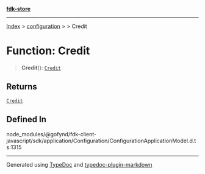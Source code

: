 [**fdk-store**](../../../README.md)
***

[Index](../../../API.md) > [configuration](../../README.md) > [<internal>](../README.md) > Credit

# Function: Credit

> **Credit**(): [`Credit`](../type-aliases/type-alias.Credit.md)

## Returns

[`Credit`](../type-aliases/type-alias.Credit.md)

## Defined In

node\_modules/@gofynd/fdk-client-javascript/sdk/application/Configuration/ConfigurationApplicationModel.d.ts:1315

***
Generated using [TypeDoc](https://typedoc.org/) and [typedoc-plugin-markdown](https://www.npmjs.com/package/typedoc-plugin-markdown)

